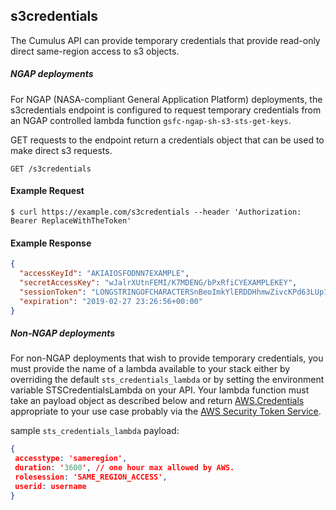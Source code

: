 ## s3credentials

The Cumulus API can provide temporary credentials that provide read-only direct same-region access to s3 objects.

##### NGAP deployments
For NGAP (NASA-compliant General Application Platform) deployments, the s3credentials endpoint is configured to request temporary credentials from an NGAP controlled lambda function `gsfc-ngap-sh-s3-sts-get-keys`.


GET requests to the endpoint return a credentials object that can be used to make direct s3 requests.

```endpoint
GET /s3credentials
```

#### Example Request
```curl
$ curl https://example.com/s3credentials --header 'Authorization: Bearer ReplaceWithTheToken'
```

#### Example Response
```json
{
  "accessKeyId": "AKIAIOSFODNN7EXAMPLE",
  "secretAccessKey": "wJalrXUtnFEMI/K7MDENG/bPxRfiCYEXAMPLEKEY",
  "sessionToken": "LONGSTRINGOFCHARACTERSnBeoImkYlERDDHhmwZivcKPd63LUp1uhuZ9bhhIHUjvt++hgRSk9HIMZDEHH9crnukckEZ+FGYrSiwndzjBQ==",
  "expiration": "2019-02-27 23:26:56+00:00"
}
```


##### Non-NGAP deployments

For non-NGAP deployments that wish to provide temporary credentials, you must provide the name of a lambda available to your stack either by overriding the default `sts_credentials_lambda` or by setting the environment variable STSCredentialsLambda on your API.  Your lambda function must take an payload object as described below and return [AWS.Credentials](https://docs.aws.amazon.com/AWSJavaScriptSDK/latest/AWS/Credentials.html) appropriate to your use case probably via the [AWS Security Token Service](https://docs.aws.amazon.com/STS/latest/APIReference/Welcome.html).

sample `sts_credentials_lambda` payload:
```json
{
 accesstype: 'sameregion',
 duration: '3600', // one hour max allowed by AWS.
 rolesession: 'SAME_REGION_ACCESS',
 userid: username
}
```
